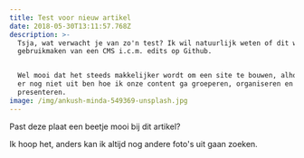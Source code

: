 ```yaml
---
title: Test voor nieuw artikel
date: 2018-05-30T13:11:57.768Z
description: >-
  Tsja, wat verwacht je van zo'n test? Ik wil natuurlijk weten of dit werkt, het
  gebruikmaken van een CMS i.c.m. edits op Github.


  Wel mooi dat het steeds makkelijker wordt om een site te bouwen, alhoewel ik
  er nog niet uit ben hoe ik onze content ga groeperen, organiseren en
  presenteren.
image: /img/ankush-minda-549369-unsplash.jpg
---
```

Past deze plaat een beetje mooi bij dit artikel?

Ik hoop het, anders kan ik altijd nog andere foto's uit gaan zoeken.
